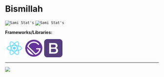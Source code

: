 # Bismillah

<code><img alt="Sami Stat's" src="https://github-readme-stats.vercel.app/api?username=samx23&show_icons=true&theme=react" height="180" /></code>
<code><img alt="Sami Stat's" src="https://github-readme-stats.vercel.app/api/top-langs/?username=samx23&layout=compact" height="180" /></code>

**Frameworks/Libraries:**

<code><img height="60" src="https://raw.githubusercontent.com/github/explore/80688e429a7d4ef2fca1e82350fe8e3517d3494d/topics/react/react.png"></code>
<code><img height="60" src="https://raw.githubusercontent.com/github/explore/e94815998e4e0713912fed477a1f346ec04c3da2/topics/gatsby/gatsby.png"></code>
<code><img height="60" src="https://raw.githubusercontent.com/github/explore/80688e429a7d4ef2fca1e82350fe8e3517d3494d/topics/bootstrap/bootstrap.png"></code>

---
![](https://komarev.com/ghpvc/?username=SamX23&color=blue&label=Curious+Hooman&style=flat-square)
